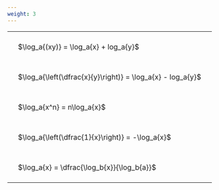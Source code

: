 ```yaml
---
weight: 3
---
```


<style type="text/css">
#T_ad854 th.col_heading {
  text-align: left;
  font-size: 1em;
}
#T_ad854 td {
  text-align: left;
  font-size: 1em;
  padding: 1.5em;
}
</style>
<table id="T_ad854">
  <thead>
  </thead>
  <tbody>
    <tr>
      <td id="T_ad854_row0_col0" class="data row0 col0" >$\log_a{(xy)} = \log_a{x} + log_a{y}$</td>
    </tr>
    <tr>
      <td id="T_ad854_row1_col0" class="data row1 col0" >$\log_a{\left(\dfrac{x}{y}\right)} = \log_a{x} - log_a{y}$</td>
    </tr>
    <tr>
      <td id="T_ad854_row2_col0" class="data row2 col0" >$\log_a{x^n} = n\log_a{x}$</td>
    </tr>
    <tr>
      <td id="T_ad854_row3_col0" class="data row3 col0" >$\log_a{\left(\dfrac{1}{x}\right)} = -\log_a{x}$</td>
    </tr>
    <tr>
      <td id="T_ad854_row4_col0" class="data row4 col0" >$\log_a{x} = \dfrac{\log_b{x}}{\log_b{a}}$</td>
    </tr>
  </tbody>
</table>

